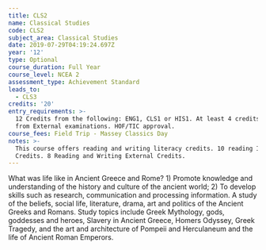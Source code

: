 ```yaml
---
title: CLS2
name: Classical Studies
code: CLS2
subject_area: Classical Studies
date: 2019-07-29T04:19:24.697Z
year: '12'
type: Optional
course_duration: Full Year
course_level: NCEA 2
assessment_type: Achievement Standard
leads_to:
  - CLS3
credits: '20'
entry_requirements: >-
  12 Credits from the following: ENG1, CLS1 or HIS1. At least 4 credits must be
  from External examinations. HOF/TIC approval.
course_fees: Field Trip - Massey Classics Day
notes: >-
  This course offers reading and writing literacy credits. 10 reading Internal
  Credits. 8 Reading and Writing External Credits.
---
```

What was life like in Ancient Greece and Rome? 1) Promote knowledge and understanding of the history and culture of the ancient world; 2) To develop skills such as research, communication and processing information. A study of the beliefs, social life, literature, drama, art and politics of the Ancient Greeks and Romans. Study topics include Greek Mythology, gods, goddesses and heroes, Slavery in Ancient Greece, Homers Odyssey, Greek Tragedy, and the art and architecture of Pompeii and Herculaneum and the life of Ancient Roman Emperors.
